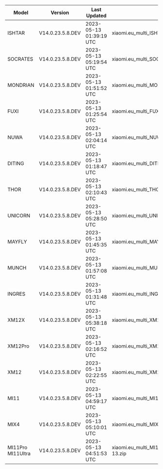 | Model | Version | Last Updated | File Name | Size | Download Link |
| ---- | ---- | ---- | ---- | ---- | ---- |
| ISHTAR | V14.0.23.5.8.DEV | 2023-05-13 01:39:19 UTC | xiaomi.eu_multi_ISHTAR_V14.0.23.5.8.DEV_v14-13.zip | 6.3 GB | [SourceForge](https://sourceforge.net/projects/xiaomi-eu-multilang-miui-roms/files/xiaomi.eu/MIUI-WEEKLY-RELEASES/V14.0.23.5.8.DEV/xiaomi.eu_multi_ISHTAR_V14.0.23.5.8.DEV_v14-13.zip/download) |
| SOCRATES | V14.0.23.5.8.DEV | 2023-05-13 05:19:54 UTC | xiaomi.eu_multi_SOCRATES_V14.0.23.5.8.DEV_v14-13.zip | 5.8 GB | [SourceForge](https://sourceforge.net/projects/xiaomi-eu-multilang-miui-roms/files/xiaomi.eu/MIUI-WEEKLY-RELEASES/V14.0.23.5.8.DEV/xiaomi.eu_multi_SOCRATES_V14.0.23.5.8.DEV_v14-13.zip/download) |
| MONDRIAN | V14.0.23.5.8.DEV | 2023-05-13 01:51:52 UTC | xiaomi.eu_multi_MONDRIAN_V14.0.23.5.8.DEV_v14-13.zip | 5.2 GB | [SourceForge](https://sourceforge.net/projects/xiaomi-eu-multilang-miui-roms/files/xiaomi.eu/MIUI-WEEKLY-RELEASES/V14.0.23.5.8.DEV/xiaomi.eu_multi_MONDRIAN_V14.0.23.5.8.DEV_v14-13.zip/download) |
| FUXI | V14.0.23.5.8.DEV | 2023-05-13 01:25:54 UTC | xiaomi.eu_multi_FUXI_V14.0.23.5.8.DEV_v14-13.zip | 5.9 GB | [SourceForge](https://sourceforge.net/projects/xiaomi-eu-multilang-miui-roms/files/xiaomi.eu/MIUI-WEEKLY-RELEASES/V14.0.23.5.8.DEV/xiaomi.eu_multi_FUXI_V14.0.23.5.8.DEV_v14-13.zip/download) |
| NUWA | V14.0.23.5.8.DEV | 2023-05-13 02:04:14 UTC | xiaomi.eu_multi_NUWA_V14.0.23.5.8.DEV_v14-13.zip | 5.9 GB | [SourceForge](https://sourceforge.net/projects/xiaomi-eu-multilang-miui-roms/files/xiaomi.eu/MIUI-WEEKLY-RELEASES/V14.0.23.5.8.DEV/xiaomi.eu_multi_NUWA_V14.0.23.5.8.DEV_v14-13.zip/download) |
| DITING | V14.0.23.5.8.DEV | 2023-05-13 01:18:47 UTC | xiaomi.eu_multi_DITING_V14.0.23.5.8.DEV_v14-13.zip | 5.1 GB | [SourceForge](https://sourceforge.net/projects/xiaomi-eu-multilang-miui-roms/files/xiaomi.eu/MIUI-WEEKLY-RELEASES/V14.0.23.5.8.DEV/xiaomi.eu_multi_DITING_V14.0.23.5.8.DEV_v14-13.zip/download) |
| THOR | V14.0.23.5.8.DEV | 2023-05-13 02:10:43 UTC | xiaomi.eu_multi_THOR_V14.0.23.5.8.DEV_v14-13.zip | 5.4 GB | [SourceForge](https://sourceforge.net/projects/xiaomi-eu-multilang-miui-roms/files/xiaomi.eu/MIUI-WEEKLY-RELEASES/V14.0.23.5.8.DEV/xiaomi.eu_multi_THOR_V14.0.23.5.8.DEV_v14-13.zip/download) |
| UNICORN | V14.0.23.5.8.DEV | 2023-05-13 05:28:50 UTC | xiaomi.eu_multi_UNICORN_V14.0.23.5.8.DEV_v14-13.zip | 5.3 GB | [SourceForge](https://sourceforge.net/projects/xiaomi-eu-multilang-miui-roms/files/xiaomi.eu/MIUI-WEEKLY-RELEASES/V14.0.23.5.8.DEV/xiaomi.eu_multi_UNICORN_V14.0.23.5.8.DEV_v14-13.zip/download) |
| MAYFLY | V14.0.23.5.8.DEV | 2023-05-13 01:45:35 UTC | xiaomi.eu_multi_MAYFLY_V14.0.23.5.8.DEV_v14-13.zip | 5.2 GB | [SourceForge](https://sourceforge.net/projects/xiaomi-eu-multilang-miui-roms/files/xiaomi.eu/MIUI-WEEKLY-RELEASES/V14.0.23.5.8.DEV/xiaomi.eu_multi_MAYFLY_V14.0.23.5.8.DEV_v14-13.zip/download) |
| MUNCH | V14.0.23.5.8.DEV | 2023-05-13 01:57:08 UTC | xiaomi.eu_multi_MUNCH_V14.0.23.5.8.DEV_v14-13.zip | 4.4 GB | [SourceForge](https://sourceforge.net/projects/xiaomi-eu-multilang-miui-roms/files/xiaomi.eu/MIUI-WEEKLY-RELEASES/V14.0.23.5.8.DEV/xiaomi.eu_multi_MUNCH_V14.0.23.5.8.DEV_v14-13.zip/download) |
| INGRES | V14.0.23.5.8.DEV | 2023-05-13 01:31:48 UTC | xiaomi.eu_multi_INGRES_V14.0.23.5.8.DEV_v14-13.zip | 5.0 GB | [SourceForge](https://sourceforge.net/projects/xiaomi-eu-multilang-miui-roms/files/xiaomi.eu/MIUI-WEEKLY-RELEASES/V14.0.23.5.8.DEV/xiaomi.eu_multi_INGRES_V14.0.23.5.8.DEV_v14-13.zip/download) |
| XM12X | V14.0.23.5.8.DEV | 2023-05-13 05:38:18 UTC | xiaomi.eu_multi_XM12X_V14.0.23.5.8.DEV_v14-13.zip | 4.4 GB | [SourceForge](https://sourceforge.net/projects/xiaomi-eu-multilang-miui-roms/files/xiaomi.eu/MIUI-WEEKLY-RELEASES/V14.0.23.5.8.DEV/xiaomi.eu_multi_XM12X_V14.0.23.5.8.DEV_v14-13.zip/download) |
| XM12Pro | V14.0.23.5.8.DEV | 2023-05-13 02:16:52 UTC | xiaomi.eu_multi_XM12Pro_V14.0.23.5.8.DEV_v14-13.zip | 5.1 GB | [SourceForge](https://sourceforge.net/projects/xiaomi-eu-multilang-miui-roms/files/xiaomi.eu/MIUI-WEEKLY-RELEASES/V14.0.23.5.8.DEV/xiaomi.eu_multi_XM12Pro_V14.0.23.5.8.DEV_v14-13.zip/download) |
| XM12 | V14.0.23.5.8.DEV | 2023-05-13 02:22:55 UTC | xiaomi.eu_multi_XM12_V14.0.23.5.8.DEV_v14-13.zip | 5.0 GB | [SourceForge](https://sourceforge.net/projects/xiaomi-eu-multilang-miui-roms/files/xiaomi.eu/MIUI-WEEKLY-RELEASES/V14.0.23.5.8.DEV/xiaomi.eu_multi_XM12_V14.0.23.5.8.DEV_v14-13.zip/download) |
| MI11 | V14.0.23.5.8.DEV | 2023-05-13 04:59:17 UTC | xiaomi.eu_multi_MI11_V14.0.23.5.8.DEV_v14-13.zip | 4.8 GB | [SourceForge](https://sourceforge.net/projects/xiaomi-eu-multilang-miui-roms/files/xiaomi.eu/MIUI-WEEKLY-RELEASES/V14.0.23.5.8.DEV/xiaomi.eu_multi_MI11_V14.0.23.5.8.DEV_v14-13.zip/download) |
| MIX4 | V14.0.23.5.8.DEV | 2023-05-13 05:10:01 UTC | xiaomi.eu_multi_MIX4_V14.0.23.5.8.DEV_v14-13.zip | 5.1 GB | [SourceForge](https://sourceforge.net/projects/xiaomi-eu-multilang-miui-roms/files/xiaomi.eu/MIUI-WEEKLY-RELEASES/V14.0.23.5.8.DEV/xiaomi.eu_multi_MIX4_V14.0.23.5.8.DEV_v14-13.zip/download) |
| MI11Pro MI11Ultra | V14.0.23.5.8.DEV | 2023-05-13 04:51:53 UTC | xiaomi.eu_multi_MI11Pro_MI11Ultra_V14.0.23.5.8.DEV_v14-13.zip | 5.0 GB | [SourceForge](https://sourceforge.net/projects/xiaomi-eu-multilang-miui-roms/files/xiaomi.eu/MIUI-WEEKLY-RELEASES/V14.0.23.5.8.DEV/xiaomi.eu_multi_MI11Pro_MI11Ultra_V14.0.23.5.8.DEV_v14-13.zip/download) |
